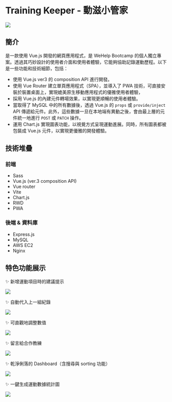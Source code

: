 # Training Keeper - 動滋小管家
![](https://i.imgur.com/8jd8QX5.png)
## 簡介
是一款使用 Vue.js 開發的網頁應用程式，是 WeHelp Bootcamp 的個人獨立專案。透過其巧妙設計的使用者介面和使用者體驗，它能夠協助記錄運動歷程。以下是一些功能和技術細節，包括：

- 使用 Vue.js ver3 的 composition API 進行開發。
- 使用 Vue Router 建立單頁應用程式（SPA），並導入了 PWA 技術，可直接安裝於裝置桌面上，實現媲美原生移動應用程式的優雅使用者體驗，
- 採用 Vue.js 的內建元件轉場效果，以實現更順暢的使用者體驗。
- 當取得了 MySQL 中的所有數據後，透過 Vue.js 的 ```props``` 或 ```provide/inject``` API 傳遞給元件。此外，這些數據一旦在本地端有異動之後，會由最上層的元件統一地進行 ```POST``` 或 ```PATCH``` 操作。
- 運用 Chart.js 實現圖表功能，以視覺方式呈現運動進展。同時，所有圖表都被包裝成 Vue.js 元件，以實現更優雅的開發體驗。

## 技術堆疊
### 前端  
- Sass
- Vue.js (ver.3 composition API)  
- Vue router
- Vite
- Chart.js
- RWD
- PWA
### 後端 & 資料庫
- Express.js
- MySQL
- AWS EC2
- Nginx

## 特色功能展示
✨ 新增運動項目時的建議提示  
  
  ![](https://i.imgur.com/wi4rdHF.gif)

✨ 自動代入上一組紀錄 
   
  ![](https://i.imgur.com/BIndUoK.gif)

✨ 可直觀地調整數值  
  
  ![](https://i.imgur.com/C6FHCMD.gif)
 
✨ 留言給合作教練  
  
  ![](https://i.imgur.com/5BqXTf7.gif)

✨ 乾淨俐落的 Dashboard（含搜尋與 sorting 功能）  
  
  ![](https://i.imgur.com/AAW3jD6.gif)

✨ 一鍵生成運動數據統計圖  
  
  ![](https://i.imgur.com/efddDil.gif)